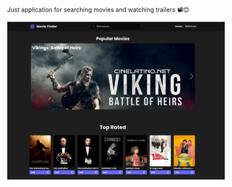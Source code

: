 Just application for searching movies and watching trailers 📽️😊

![Picture](./pictures/picture-for-md.png)
